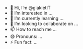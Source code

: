 - 👋 Hi, I’m @giakietIT
- 👀 I’m interested in ...
- 🌱 I’m currently learning ...
- 💞️ I’m looking to collaborate on ...
- 📫 How to reach me ...
- 😄 Pronouns: ...
- ⚡ Fun fact: ...

<!---
giakietIT/giakietIT is a ✨ special ✨ repository because its `README.md` (this file) appears on your GitHub profile.
You can click the Preview link to take a look at your changes.
--->
